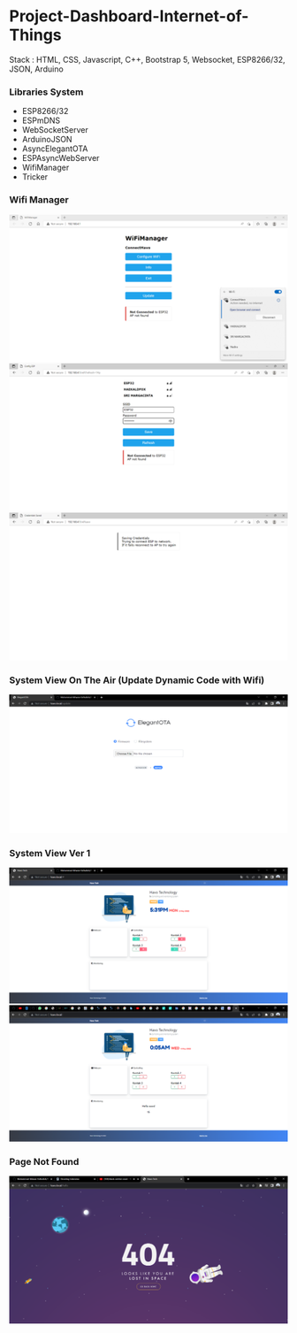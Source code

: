 # Project-Dashboard-Internet-of-Things
Stack : HTML, CSS, Javascript, C++, Bootstrap 5, Websocket, ESP8266/32, JSON, Arduino

### Libraries System
<ul>
    <li>ESP8266/32</li>
    <li>ESPmDNS</li>
    <li>WebSocketServer</li>
    <li>ArduinoJSON</li>
    <li>AsyncElegantOTA</li>
    <li>ESPAsyncWebServer</li>
    <li>WifiManager</li>
    <li>Tricker</li>
</ul>

### Wifi Manager
<img src="Assets/img/Connect.png">

<img src="Assets/img/Wifi.png">

<img src="Assets/img/Success.png">

### System View On The Air (Update Dynamic Code with Wifi)
<img src="Assets/img/ota.png">

### System View Ver 1
<img src="Assets/img/havo_ver1.png">

<img src="Assets/img/havo_ver2.png">

### Page Not Found
<img src="Assets/img/404.png">

